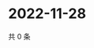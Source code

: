 # 2022-11-28

共 0 条

<!-- BEGIN WEIBO -->
<!-- 最后更新时间 Mon Nov 28 2022 18:01:14 GMT+0800 (China Standard Time) -->

<!-- END WEIBO -->
